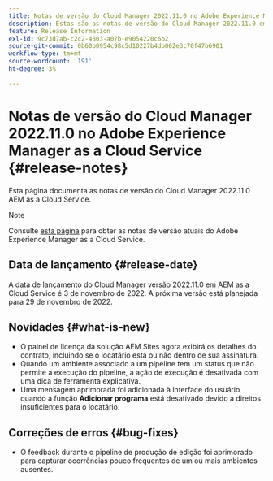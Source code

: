 ```yaml
---
title: Notas de versão do Cloud Manager 2022.11.0 no Adobe Experience Manager as a Cloud Service
description: Estas são as notas de versão do Cloud Manager 2022.11.0 em AEM as a Cloud Service.
feature: Release Information
exl-id: 9c73d7ab-c2c2-4803-a07b-e9054220c6b2
source-git-commit: 0b60b0954c98c5d10227b4db002e3c70f47b6901
workflow-type: tm+mt
source-wordcount: '191'
ht-degree: 3%

---
```



# Notas de versão do Cloud Manager 2022.11.0 no Adobe Experience Manager as a Cloud Service {#release-notes}

Esta página documenta as notas de versão do Cloud Manager 2022.11.0 AEM as a Cloud Service.

>[!NOTE]
>
>Consulte [esta página](/help/release-notes/release-notes-cloud/release-notes-current.md) para obter as notas de versão atuais do Adobe Experience Manager as a Cloud Service.

## Data de lançamento {#release-date}

A data de lançamento do Cloud Manager versão 2022.11.0 em AEM as a Cloud Service é 3 de novembro de 2022. A próxima versão está planejada para 29 de novembro de 2022.

## Novidades {#what-is-new}

* O painel de licença da solução AEM Sites agora exibirá os detalhes do contrato, incluindo se o locatário está ou não dentro de sua assinatura.
* Quando um ambiente associado a um pipeline tem um status que não permite a execução do pipeline, a ação de execução é desativada com uma dica de ferramenta explicativa.
* Uma mensagem aprimorada foi adicionada à interface do usuário quando a função **Adicionar programa** está desativado devido a direitos insuficientes para o locatário.

## Correções de erros {#bug-fixes}

* O feedback durante o pipeline de produção de edição foi aprimorado para capturar ocorrências pouco frequentes de um ou mais ambientes ausentes.
